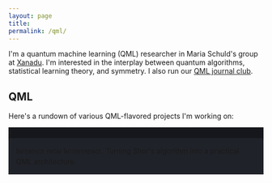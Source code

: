 ```yaml
---
layout: page
title:
permalink: /qml/
---
```


I'm a quantum machine learning (QML) researcher in Maria Schuld's
group at [Xanadu](https://www.xanadu.ai/). I'm interested in the
interplay between quantum algorithms, statistical learning theory, and
symmetry. I also run our [QML journal club](https://heptar.ch/qml-jc).

## QML

Here's a rundown of various QML-flavored projects I'm working on:

<div style="background-color: #16171c ; padding: 0px; border: 0px solid
grey; line-height:1.5">
<details>
  <summary>
<div style="background-color: #202229 ; padding: 15px; border: 0px solid
grey; line-height:1.5; border-radius: 5px">
<span style="font-variant: small-caps">Inference from Interference.</span> Turning Shor's
algorithm into a practical QML architecture.
</div>
</summary>
<div style="background-color: #16171c ; padding: 20px; border: 0px solid
grey; line-height:1.5; border-radius: 5px">
Bla
</div>
</details>
</div>
